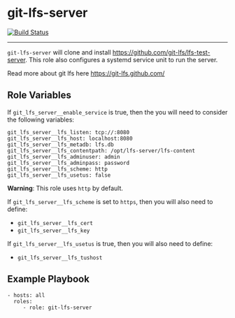 # git-lfs-server

[![Build Status](https://travis-ci.org/vicyap/ansible-role-git-lfs-server.svg?branch=master)](https://travis-ci.org/vicyap/ansible-role-git-lfs-server)

---

`git-lfs-server` will clone and install <https://github.com/git-lfs/lfs-test-server>.
This role also configures a systemd service unit to run the server.

Read more about git lfs here <https://git-lfs.github.com/>


## Role Variables

If `git_lfs_server__enable_service` is true, then the you will need to consider the following variables:
```
git_lfs_server__lfs_listen: tcp://:8080
git_lfs_server__lfs_host: localhost:8080
git_lfs_server__lfs_metadb: lfs.db
git_lfs_server__lfs_contentpath: /opt/lfs-server/lfs-content
git_lfs_server__lfs_adminuser: admin
git_lfs_server__lfs_adminpass: password
git_lfs_server__lfs_scheme: http
git_lfs_server__lfs_usetus: false
```

**Warning**: This role uses `http` by default.

If `git_lfs_server__lfs_scheme` is set to `https`, then you will also need to define:
* `git_lfs_server__lfs_cert`
* `git_lfs_server__lfs_key`

If `git_lfs_server__lfs_usetus` is true, then you will also need to define:
* `git_lfs_server__lfs_tushost`


## Example Playbook

```
- hosts: all
  roles:
     - role: git-lfs-server
```
